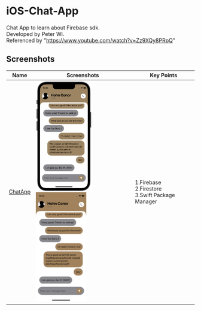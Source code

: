 # iOS-Chat-App
Chat App to learn about Firebase sdk.
<br>Developed by Peter Wi.
<br>Referenced by "https://www.youtube.com/watch?v=Zz9XQy8PRpQ"

## Screenshots

|Name|Screenshots|Key Points
|--|--|--|
|[ChatApp](ChatApp)|<img src="Screenshots/frame_1.png" width="150"/><img src="Screenshots/record_1.gif" width="135"/>|1.Firebase<br>2.Firestore<br>3.Swift Package Manager
